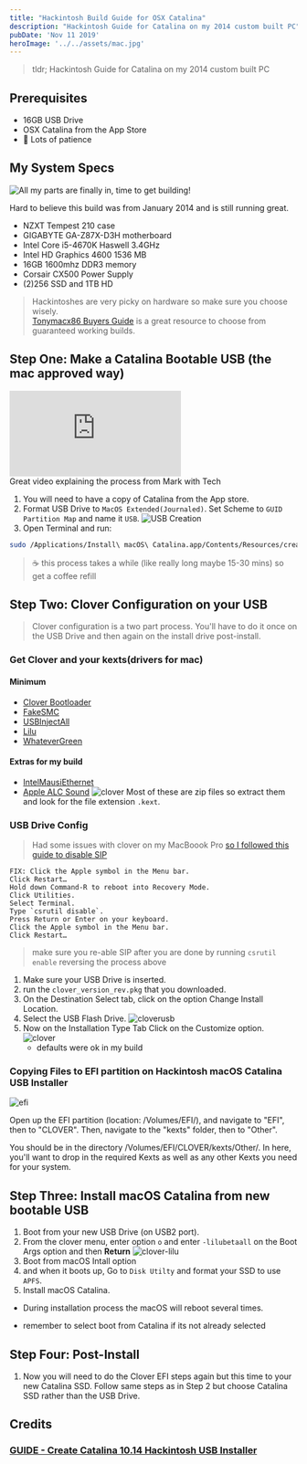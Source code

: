 ```yaml
---
title: "Hackintosh Build Guide for OSX Catalina"
description: "Hackintosh Guide for Catalina on my 2014 custom built PC"
pubDate: 'Nov 11 2019'
heroImage: '../../assets/mac.jpg'
---
```


> tldr; Hackintosh Guide for Catalina on my 2014 custom built PC

## Prerequisites

- 16GB USB Drive
- OSX Catalina from the App Store
- 🤞 Lots of patience

## My System Specs

![All my parts are finally in, time to get building!](../../assets/parts.jpg)

Hard to believe this build was from January 2014 and is still running great.

- NZXT Tempest 210 case
- GIGABYTE GA-Z87X-D3H motherboard
- Intel Core i5-4670K Haswell 3.4GHz
- Intel HD Graphics 4600 1536 MB
- 16GB 1600mhz DDR3 memory
- Corsair CX500 Power Supply
- (2)256 SSD and 1TB HD


> Hackintoshes are very picky on hardware so make sure you choose wisely.<br/> [Tonymacx86 Buyers Guide][buyersguide] is a great resource to choose from guaranteed working builds.

## Step One: Make a Catalina Bootable USB (the mac approved way)

<iframe src="https://www.youtube.com/embed/ekp8w6pel84" frameborder="0" allow="accelerometer; autoplay; encrypted-media; gyroscope; picture-in-picture" allowfullscreen></iframe>

<figcaption>
  Great video explaining the process from Mark with Tech
</figcaption>

1. You will need to have a copy of Catalina from the App store.
2. Format USB Drive to `MacOS Extended(Journaled)`. Set Scheme to `GUID Partition Map` and name it `USB`.
   ![USB Creation](../../assets/make-usb.png)
3. Open Terminal and run:

```sh
sudo /Applications/Install\ macOS\ Catalina.app/Contents/Resources/createinstallmedia --nointeraction --downloadassets --volume /Volumes/USB/
```

> ☕ this process takes a while (like really long maybe 15-30 mins) so get a coffee refill

## Step Two: Clover Configuration on your USB

> Clover configuration is a two part process. You'll have to do it once on the USB Drive and then again on the install drive post-install.

### Get Clover and your kexts(drivers for mac)

#### Minimum

- [Clover Bootloader](https://github.com/Dids/clover-builder/releases)
- [FakeSMC](https://bitbucket.org/RehabMan/os-x-fakesmc-kozlek/downloads/)
- [USBInjectAll](https://bitbucket.org/RehabMan/os-x-usb-inject-all/downloads/)
- [Lilu](https://github.com/acidanthera/Lilu/releases)
- [WhateverGreen](https://github.com/acidanthera/WhateverGreen/releases)

#### Extras for my build

- [IntelMausiEthernet](https://www.insanelymac.com/forum/files/file/396-intelmausiethernet/)
- [Apple ALC Sound](https://github.com/acidanthera/AppleALC/releases)
![clover](../../assets/kexts.png)
Most of these are zip files so extract them and look for the file extension `.kext`.

### USB Drive Config
> Had some issues with clover on my MacBoook Pro [so I followed this guide to disable SIP](https://www.reddit.com/r/hackintosh/comments/d9pbhy/clover_cannot_install_wo_ensuring_file_system_is/)

```text
FIX: Click the Apple symbol in the Menu bar.
Click Restart…
Hold down Command-R to reboot into Recovery Mode.
Click Utilities.
Select Terminal.
Type `csrutil disable`.
Press Return or Enter on your keyboard.
Click the Apple symbol in the Menu bar.
Click Restart…
```

> make sure you re-able SIP after you are done by running `csrutil enable` reversing the process above

1. Make sure your USB Drive is inserted.
2. run the `clover_version_rev.pkg` that you downloaded.
3. On the Destination Select tab, click on the option Change Install Location.
4. Select the USB Flash Drive.
   ![cloverusb](../../assets/cloverusb.png)
5. Now on the Installation Type Tab Click on the Customize option.
  ![clover](../../assets/clover.png)
   - defaults were ok in my build

### Copying Files to EFI partition on Hackintosh macOS Catalina USB Installer

![efi](../../assets/efi.png)

Open up the EFI partition (location: /Volumes/EFI/), and navigate to "EFI", then to "CLOVER". Then, navigate to the "kexts" folder, then to "Other".

You should be in the directory /Volumes/EFI/CLOVER/kexts/Other/. In here, you'll want to drop in the required Kexts as well as any other Kexts you need for your system.

## Step Three: Install macOS Catalina from new bootable USB

1. Boot from your new USB Drive (on USB2 port).
2. From the clover menu, enter option `o` and enter `-lilubetaall` on the Boot Args option and then **Return**
   ![clover-lilu](../../assets/clover-lilu.png)
3. Boot from macOS Intall option
4. and when it boots up, Go to `Disk Utilty` and format your SSD to use `APFS`.
5. Install macOS Catalina.

- During installation process the macOS will reboot several times.

- remember to select boot from Catalina if its not already selected

## Step Four: Post-Install

1. Now you will need to do the Clover EFI steps again but this time to your new Catalina SSD. Follow same steps as in Step 2 but choose Catalina SSD rather than the USB Drive.

## Credits

### [GUIDE - Create Catalina 10.14 Hackintosh USB Installer](https://markwithtech.com/Thread-GUIDE-Create-Catalina-10-15-Hackintosh-USB-Installer)

[buyersguide]: https://www.tonymacx86.com/buyersguide/building-a-customac-hackintosh-the-ultimate-buyers-guide/
